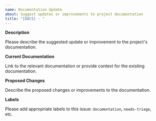 ```yaml
---
name: Documentation Update
about: Suggest updates or improvements to project documentation
title: "[DOCS] - "
---
```


**Description**

Please describe the suggested update or improvement to the project's documentation.

**Current Documentation**

Link to the relevant documentation or provide context for the existing documentation.

**Proposed Changes**

Describe the proposed changes or improvements to the documentation.

**Labels**

Please add appropriate labels to this issue: `documentation`, `needs-triage`, etc.
